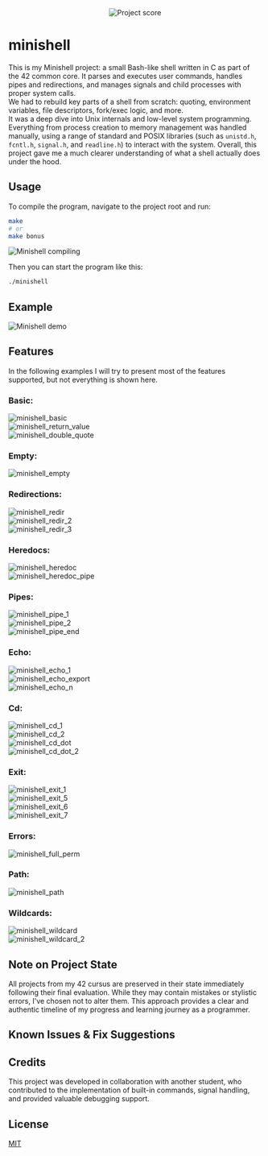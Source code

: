    <div align="center">
  <img src="https://i.ibb.co/W4BbX6FL/Screenshot-from-2025-06-24-12-50-29.png" alt="Project score">
</div>

# minishell

 This is my Minishell project: a small Bash-like shell written in C as part of the 42 common core. It parses and executes user commands, handles pipes and redirections, and manages signals and child processes with proper system calls.  
We had to rebuild key parts of a shell from scratch: quoting, environment variables, file descriptors, fork/exec logic, and more.  
It was a deep dive into Unix internals and low-level system programming. Everything from process creation to memory management was handled manually, using a range of standard and POSIX libraries (such as `unistd.h`, `fcntl.h`, `signal.h`, and `readline.h`) to interact with the system. Overall, this project gave me a much clearer understanding of what a shell actually does under the hood.  

## Usage

To compile the program, navigate to the project root and run:  
```bash
make
# or
make bonus
```

![Minishell compiling](https://github.com/user-attachments/assets/e0f29a5f-1b22-4f1c-b402-055fd333b20f)  

Then you can start the program like this:  
```bash
./minishell
```

## Example

![Minishell demo](https://github.com/user-attachments/assets/56ccdaf8-9669-44b4-a6bc-3904160a811a)  

## Features

In the following examples I will try to present most of the features supported, but not everything is shown here.  

### Basic:  
![minishell_basic](https://github.com/user-attachments/assets/df54efc1-0609-4753-a9d2-1e9185492a45)  
![minishell_return_value](https://github.com/user-attachments/assets/a5463496-940b-4609-a2c3-a33e3f521b2b)  
![minishell_double_quote](https://github.com/user-attachments/assets/5fce475a-d2ae-4047-b4a6-df76d0b2e97c)  

### Empty:  
![minishell_empty](https://github.com/user-attachments/assets/ffb13913-a55f-4b87-845a-c43b83397dad)  

### Redirections:  
![minishell_redir](https://github.com/user-attachments/assets/e93ff3d6-a88f-4fb0-8271-b037b4379b56)  
![minishell_redir_2](https://github.com/user-attachments/assets/7f7b3178-2aaa-43a3-807c-691c8dc760eb)  
![minishell_redir_3](https://github.com/user-attachments/assets/02b314c2-539b-492b-9909-ec171540aba3)  

### Heredocs:  
![minishell_heredoc](https://github.com/user-attachments/assets/4257c447-f46a-44ef-8dda-7662f9a6d49a)  
![minishell_heredoc_pipe](https://github.com/user-attachments/assets/ddd9b0c5-cc7f-404e-afb8-ba112def9266)  

### Pipes:  
![minishell_pipe_1](https://github.com/user-attachments/assets/ebc7c9cb-6a78-465b-a41f-f7acaa22ed9a)  
![minishell_pipe_2](https://github.com/user-attachments/assets/25f270c8-6932-478a-a39c-1f4430907981)  
![minishell_pipe_end](https://github.com/user-attachments/assets/dcf19219-a10f-4e70-95eb-9868fce021dd)  

### Echo:  
![minishell_echo_1](https://github.com/user-attachments/assets/109d88ec-1cbc-4a6b-b7ab-8a8ce99b278b)  
![minishell_echo_export](https://github.com/user-attachments/assets/1d08b70b-bff1-43f6-ba93-d7319d7c4653)  
![minishell_echo_n](https://github.com/user-attachments/assets/f17c1141-aec7-40c5-8115-3b36eee6dc95)  

### Cd:  
![minishell_cd_1](https://github.com/user-attachments/assets/8522052a-81f4-4ee9-af47-aa1e8a6f0335)  
![minishell_cd_2](https://github.com/user-attachments/assets/9280b27f-18f5-4339-95c8-b151ccd8cbb3)  
![minishell_cd_dot](https://github.com/user-attachments/assets/0827dff4-8a5b-4f30-8a77-97101020eafc)  
![minishell_cd_dot_2](https://github.com/user-attachments/assets/dea4832c-b444-4d11-820f-8e5cfec30227)  

### Exit:  
![minishell_exit_1](https://github.com/user-attachments/assets/bc9f4ef4-0d0b-4d68-a2e1-a47761480ba9)  
![minishell_exit_5](https://github.com/user-attachments/assets/129bfcd7-7285-4b91-9681-f1c0f3093497)  
![minishell_exit_6](https://github.com/user-attachments/assets/8034b6cb-c38a-477d-84d7-c5d6deb07de8)  
![minishell_exit_7](https://github.com/user-attachments/assets/33eb0e65-67fe-4861-b0df-eebb560d357b)  

### Errors:  
![minishell_full_perm](https://github.com/user-attachments/assets/f6ca1552-2c66-40fe-87d5-563120604dc8)  

### Path:  
![minishell_path](https://github.com/user-attachments/assets/bc039d91-7081-4a10-adff-116ac43fb208)  

### Wildcards:  
![minishell_wildcard](https://github.com/user-attachments/assets/ebbac2d3-7fc8-4a41-bbbc-63c911c15245)  
![minishell_wildcard_2](https://github.com/user-attachments/assets/0dbd7a4e-681c-47ac-b47c-b4c2eb3a8032)  

## Note on Project State

All projects from my 42 cursus are preserved in their state immediately following their final evaluation. While they may contain mistakes or stylistic errors, I've chosen not to alter them. This approach provides a clear and authentic timeline of my progress and learning journey as a programmer.

## Known Issues & Fix Suggestions


## Credits

This project was developed in collaboration with another student, who contributed to the implementation of built-in commands, signal handling, and provided valuable debugging support.

## License

[MIT](https://choosealicense.com/licenses/mit/)  
